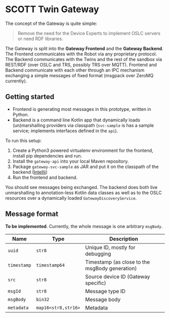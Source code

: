 # SCOTT Twin Gateway

The concept of the Gateway is quite simple:

> Remove the need for the Device Experts to implement OSLC servers or need RDF
> libraries.

The Gateway is split into the **Gateway Frontend** and the **Gateway Backend**.
The Frontend communicates with the Robot via any proprietary protocol. The
Backend communicates with the Twins and the rest of the sandbox via REST/RDF
(over OSLC and TRS, possibly TRS over MQTT). Frontend and Backend communicate
with each other through an IPC mechanism exchanging a simple messages of fixed
format (msgpack over ZeroMQ currently).

## Getting started

* Frontend is generating most messages in this prototype, written in Python.
* Backend is a command line Kotlin app that dynamically loads (un)marshalling
  providers via classpath (`svc-sample` is has a sample service; implements
  interfaces defined in the `api`).

To run this setup:

1. Create a Python3 powered virtualenv environment for the frontend, install
   pip dependencies and run.
1. Install the `gateway-api` into your local Maven repository.
1. Package `gateway-svc-sample` as JAR and put it on the classpath of the
   backend
   ([Intellij](https://stackoverflow.com/questions/854264/how-to-add-directory-to-classpath-in-an-application-run-profile-in-intellij-idea))
1. Run the frontend and backend.

You should see messages being exchanged. The backend does both live unmarshalling to annotation-less Kotlin data classes as well as to the OSLC resources over a dynamically loaded `GatewayDiscoveryService`.

## Message format

**To be implemented**. Currently, the whole message is one arbitrary `msgBody`.

| Name        | Type                | Description                                    |
|-------------|---------------------|------------------------------------------------|
| `uuid`      | `str8`              | Unique ID, mostly for debugging                |
| `timestamp` | `timestamp64`       | Timestamp (as close to the msgBody generation) |
| `src`       | `str8`              | Source device ID (Gateway specific)            |
| `msgId`     | `str8`              | Message type ID                                |
| `msgBody`   | `bin32`             | Message body                                   |
| `metadata`  | `map16<str8,str16>` | Metadata                                       |

